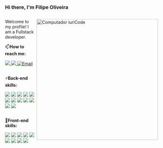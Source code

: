 ### Hi there, I'm Filipe Oliveira

  ##

<img src="https://raw.githubusercontent.com/isferrei/isferrei/main/undraw_developer_activity_re_39tg.svg" min-width="400px" max-width="400px" width="400px" align="right" alt="Computador iuriCode">


Welcome to my profile! I am a Fullstack developer.
<p align="left">
 📫<b>How to reach me:</b>
</p>
  <a href="https://www.linkedin.com/in/filipe-oliv95/" alt="Linkedin" target="_blank">
    <img blank='' src="https://img.shields.io/badge/-LinkedIn-%230077B5?style=for-the-badge&logo=linkedin&logoColor=white" />
  </a>

  <a href="https://drive.google.com/file/d/17j0sqgUVUjdGf0Qct3q4yUDx28i8CXY3/view?usp=drive_link" alt="Resume" target="_blank">
    <img src="https://img.shields.io/badge/-Resume-f50057?style=for-the-badge&logo=google-drive&logoColor=white"/>
  </a>
  
  <a href="mailto:filipec.oliveira95@gmail.com" aria-label="Email Filipe">
    <img src="https://img.shields.io/badge/-Email-%23333?style=for-the-badge&logo=gmail&logoColor=white" alt="Email" />
  </a>
  
  ##
  
<p align="left">⚡<b>Back-end skills:</b></p>
<div>
  <img src="https://img.shields.io/badge/Java-2f3e46?style=for-the-badge&logo=openjdk&logoColor=FF6600" />
  <img src="https://img.shields.io/badge/Spring%20Boot-2f3e46?style=for-the-badge&logo=spring-boot&logoColor=6DB33F" />
  <img src="https://img.shields.io/badge/Maven-2f3e46?style=for-the-badge&logo=apache-maven&logoColor=C71A36" />
  <img src="https://img.shields.io/badge/PostgreSQL-2f3e46?style=for-the-badge&logo=postgresql&logoColor=316192" />
  <img src="https://img.shields.io/badge/Docker-2f3e46?style=for-the-badge&logo=docker&logoColor=2496ED" />
  <img src="https://img.shields.io/badge/JUnit-2f3e46?style=for-the-badge&logo=junit5&logoColor=25A162" />
  <img src="https://img.shields.io/badge/Mockito-2f3e46?style=for-the-badge&logo=mockito&logoColor=25A162" />
  <img src="https://img.shields.io/badge/JPA-2f3e46?style=for-the-badge&logo=java&logoColor=white" />
  <img src="https://img.shields.io/badge/Flyway-2f3e46?style=for-the-badge&logo=flyway&logoColor=CC0200" />
  <img src="https://img.shields.io/badge/Envers-2f3e46?style=for-the-badge&logo=java&logoColor=white" />
  <img src="https://img.shields.io/badge/Swagger-2f3e46?style=for-the-badge&logo=swagger&logoColor=85EA2D" />
  <img src="https://img.shields.io/badge/RabbitMQ-2f3e46?style=for-the-badge&logo=rabbitmq&logoColor=FF6600" />
</div>


##

<p align="left">🎨<b>Front-end skills:</b></p>
<div>
  <img src="https://img.shields.io/badge/React-2f3e46?style=for-the-badge&logo=react&logoColor=61DAFB" />
  <img src="https://img.shields.io/badge/Vite-2f3e46?style=for-the-badge&logo=vite&logoColor=646CFF" />
  <img src="https://img.shields.io/badge/React%20Router-2f3e46?style=for-the-badge&logo=react-router&logoColor=CA4245" />
  <img src="https://img.shields.io/badge/React%20Hook%20Form-2f3e46?style=for-the-badge&logo=react-hook-form&logoColor=EC5990" />
  <img src="https://img.shields.io/badge/Zod-2f3e46?style=for-the-badge&logo=zod&logoColor=4A90E2" />
  <img src="https://img.shields.io/badge/Styled%20Components-2f3e46?style=for-the-badge&logo=styled-components&logoColor=DB7093" />
  <img src="https://img.shields.io/badge/Axios-2f3e46?style=for-the-badge&logo=axios&logoColor=5A29E4" />
  <img blank='' src="https://img.shields.io/badge/HTML5-2f3e46?style=for-the-badge&logo=html5&logoColor=orange"/>
  <img blank='' src="https://img.shields.io/badge/CSS3-2f3e46?style=for-the-badge&logo=css3&logoColor=green" />
</div>





<!--
**isferrei/isferrei** is a ✨ _special_ ✨ repository because its `README.md` (this file) appears on your GitHub profile.

Here are some ideas to get you started:

- 🔭 I’m currently working on ...
- 🌱 I’m currently learning ...
- 👯 I’m looking to collaborate on ...
- 🤔 I’m looking for help with ...
- 💬 Ask me about ...
- 📫 How to reach me: ...
- 😄 Pronouns: ...
- ⚡ Fun fact: ...
-->

